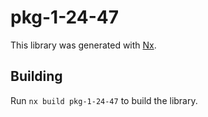 # pkg-1-24-47

This library was generated with [Nx](https://nx.dev).

## Building

Run `nx build pkg-1-24-47` to build the library.
